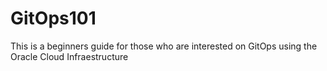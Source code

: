 # GitOps101
This is a beginners guide for those who are interested on GitOps using the Oracle Cloud Infraestructure
